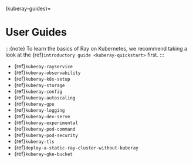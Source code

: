(kuberay-guides)=

# User Guides

:::{note}
To learn the basics of Ray on Kubernetes, we recommend taking a look
at the {ref}`introductory guide <kuberay-quickstart>` first.
:::

* {ref}`kuberay-rayservice`
* {ref}`kuberay-observability`
* {ref}`kuberay-k8s-setup`
* {ref}`kuberay-storage`
* {ref}`kuberay-config`
* {ref}`kuberay-autoscaling`
* {ref}`kuberay-gpu`
* {ref}`kuberay-logging`
* {ref}`kuberay-dev-serve`
* {ref}`kuberay-experimental`
* {ref}`kuberay-pod-command`
* {ref}`kuberay-pod-security`
* {ref}`kuberay-tls`
* {ref}`deploy-a-static-ray-cluster-without-kuberay`
* {ref}`kuberay-gke-bucket`
